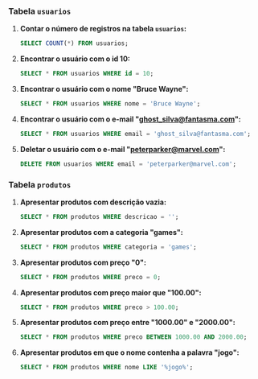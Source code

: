 
### Tabela `usuarios`

1. **Contar o número de registros na tabela `usuarios`:**
   ```sql
   SELECT COUNT(*) FROM usuarios;
   ```

2. **Encontrar o usuário com o id 10:**
   ```sql
   SELECT * FROM usuarios WHERE id = 10;
   ```

3. **Encontrar o usuário com o nome "Bruce Wayne":**
   ```sql
   SELECT * FROM usuarios WHERE nome = 'Bruce Wayne';
   ```

4. **Encontrar o usuário com o e-mail "ghost_silva@fantasma.com":**
   ```sql
   SELECT * FROM usuarios WHERE email = 'ghost_silva@fantasma.com';
   ```

5. **Deletar o usuário com o e-mail "peterparker@marvel.com":**
   ```sql
   DELETE FROM usuarios WHERE email = 'peterparker@marvel.com';
   ```

### Tabela `produtos`

1. **Apresentar produtos com descrição vazia:**
   ```sql
   SELECT * FROM produtos WHERE descricao = '';
   ```

2. **Apresentar produtos com a categoria "games":**
   ```sql
   SELECT * FROM produtos WHERE categoria = 'games';
   ```

3. **Apresentar produtos com preço "0":**
   ```sql
   SELECT * FROM produtos WHERE preco = 0;
   ```

4. **Apresentar produtos com preço maior que "100.00":**
   ```sql
   SELECT * FROM produtos WHERE preco > 100.00;
   ```

5. **Apresentar produtos com preço entre "1000.00" e "2000.00":**
   ```sql
   SELECT * FROM produtos WHERE preco BETWEEN 1000.00 AND 2000.00;
   ```

6. **Apresentar produtos em que o nome contenha a palavra "jogo":**
   ```sql
   SELECT * FROM produtos WHERE nome LIKE '%jogo%';
   ```
 